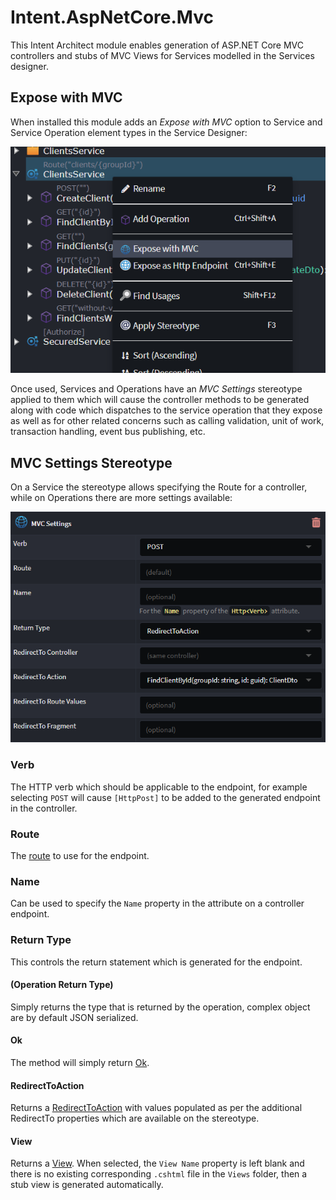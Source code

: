 # Intent.AspNetCore.Mvc

This Intent Architect module enables generation of ASP.NET Core MVC controllers and stubs of MVC Views for Services modelled in the Services designer.

## Expose with MVC

When installed this module adds an _Expose with MVC_ option to Service and Service Operation element types in the Service Designer:

![Expose with MVC menu option](docs/images/expose-with-mvc-menu-option.png)

Once used, Services and Operations have an _MVC Settings_ stereotype applied to them which will cause the controller methods to be generated along with code which dispatches to the service operation that they expose as well as for other related concerns such as calling validation, unit of work, transaction handling, event bus publishing, etc.

## MVC Settings Stereotype

On a Service the stereotype allows specifying the Route for a controller, while on Operations there are more settings available:

![An example of MVC Settings on an operation](docs/images/example-of-mvc-settings-on-an-operation.png)

### Verb

The HTTP verb which should be applicable to the endpoint, for example selecting `POST` will cause `[HttpPost]` to be added to the generated endpoint in the controller.

### Route

The [route](https://learn.microsoft.com/aspnet/core/mvc/controllers/routing#attribute-routing-for-rest-apis) to use for the endpoint.

### Name

Can be used to specify the `Name` property in the attribute on a controller endpoint.

### Return Type

This controls the return statement which is generated for the endpoint.

#### (Operation Return Type)

Simply returns the type that is returned by the operation, complex object are by default JSON serialized.

#### Ok

The method will simply return [Ok](https://learn.microsoft.com/dotnet/api/microsoft.aspnetcore.mvc.controllerbase.ok).

#### RedirectToAction

Returns a [RedirectToAction](https://learn.microsoft.com/dotnet/api/microsoft.aspnetcore.mvc.controllerbase.redirecttoaction) with values populated as per the additional RedirectTo properties which are available on the stereotype.

#### View

Returns a [View](https://learn.microsoft.com/dotnet/api/microsoft.aspnetcore.mvc.controller.view). When selected, the `View Name` property is left blank and there is no existing corresponding `.cshtml` file in the `Views` folder, then a stub view is generated automatically.
